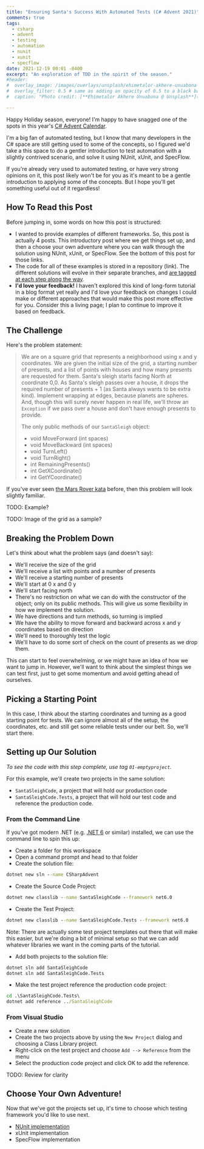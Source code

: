 ```yaml
---
title: "Ensuring Santa's Success With Automated Tests (C# Advent 2021)"
comments: true
tags:
  - csharp
  - advent
  - testing
  - automation
  - nunit
  - xunit
  - specflow
date: 2021-12-19 00:01 -0400
excerpt: "An exploration of TDD in the spirit of the season."
#header:
#  overlay_image: /images/overlays/unsplash/ehimetalor-akhere-unuabona-TvJk52iLxQA-unsplash2.jpg
#  overlay_filter: 0.5 # same as adding an opacity of 0.5 to a black background
#  caption: "Photo credit: [**Ehimetalor Akhere Unuabona @ Unsplash**](https://unsplash.com/@theeastlondonphotographer?utm_source=unsplash&utm_medium=referral&utm_content=creditCopyText)"

---
```


Happy Holiday season, everyone! I'm happy to have snagged one of the spots in this year's [C# Advent Calendar](https://www.csadvent.christmas).

I'm a big fan of automated testing, but I know that many developers in the C# space are still getting used to some of the concepts, so I figured we'd take a this space to do a gentler introduction to test automation with a slightly contrived scenario, and solve it using NUnit, xUnit, and SpecFlow.

If you're already very used to automated testing, or have very strong opinions on it, this post likely won't be for you as it's meant to be a gentle introduction to applying some of the concepts. But I hope you'll get something useful out of it regardless!

## How To Read this Post

Before jumping in, some words on how this post is structured:

* I wanted to provide examples of different frameworks. So, this post is actually 4 posts. This introductory post where we get things set up, and then a choose your own adventure where you can walk through the solution using NUnit, xUnit, or SpecFlow. See the bottom of this post for those links.
* The code for all of these examples is stored in a repository (link). The different solutions will evolve in their separate branches, and [are tagged at each step along the way](https://github.com/SeanKilleen/SantaSleigh/tags).
* **I'd love your feedback!** I haven't explored this kind of long-form tutorial in a blog format yet really and I'd love your feedback on changes I could make or different approaches that would make this post more effective for you. Consider this a living page; I plan to continue to improve it based on feedback.

## The Challenge

Here's the problem statement:

> We are on a square grid that represents a neighborhood using x and y coordinates. We are given the initial size of the grid, a starting number of presents, and a list of points with houses and how many presents are requested for them. Santa's sleigh starts facing North at coordinate 0,0. As Santa's sleigh passes over a house, it drops the required number of presents + 1 (as Santa always wants to be extra kind). Implement wrapping at edges, because planets are spheres. And, though this will surely never happen in real life, we'll throw an `Exception` if we pass over a house and don't have enough presents to provide.
>
> The only public methods of our `SantaSleigh` object:
>
> * void MoveForward (int spaces)
> * void MoveBackward (int spaces)
> * void TurnLeft()
> * void TurnRight()
> * int RemainingPresents()
> * int GetXCoordinate()
> * int GetYCoordinate()

If you've ever seen [the Mars Rover kata](https://katalyst.codurance.com/mars-rover) before, then this problem will look slightly familiar.

TODO: Example?

TODO: Image of the grid as a sample?

## Breaking the Problem Down

Let's think about what the problem says (and doesn't say):

* We'll receive the size of the grid
* We'll receive a list with points and a number of presents
* We'll receive a starting number of presents
* We'll start at 0 x and 0 y
* We'll start facing north
* There's no restriction on what we can do with the constructor of the object; only on its public methods. This will give us some flexibility in how we implement the solution.
* We have directions and turn methods, so turning is implied
* We have the ability to move forward and backward across x and y coordinates based on direction
* We'll need to thoroughly test the logic
* We'll have to do some sort of check on the count of presents as we drop them.

This can start to feel overwhelming, or we might have an idea of how we want to jump in. However, we'll want to think about the simplest things we can test first, just to get some momentum and avoid getting ahead of ourselves.

## Picking a Starting Point

In this case, I think about the starting coordinates and turning as a good starting point for tests. We can ignore almost all of the setup, the coordinates, etc. and still get some reliable tests under our belt. So, we'll start there.

## Setting up Our Solution

_To see the code with this step complete, use tag `01-emptyproject`._

For this example, we'll create two projects in the same solution:

* `SantaSleighCode`, a project that will hold our production code
* `SantaSleighCode.Tests`, a project that will hold our test code and reference the production code.

### From the Command Line

If you've got modern .NET (e.g. [.NET 6](https://dotnet.microsoft.com/download/dotnet/6.0) or similar) installed, we can use the command line to spin this up:

* Create a folder for this workspace
* Open a command prompt and head to that folder
* Create the solution file:

```cmd
dotnet new sln --name CSharpAdvent
```

* Create the Source Code Project:

```cmd
dotnet new classlib --name SantaSleighCode --framework net6.0
```

* Create the Test Project:

```cmd
dotnet new classlib --name SantaSleighCode.Tests --framework net6.0
```

Note: There are actually some test project templates out there that will make this easier, but we're doing a bit of minimal setup so that we can add whatever libraries we want in the coming parts of the tutorial.

* Add both projects to the solution file:

```cmd
dotnet sln add SantaSleighCode
dotnet sln add SantaSleighCode.Tests
```

* Make the test project reference the production code project:

```cmd
cd .\SantaSleighCode.Tests\
dotnet add reference ../SantaSleighCode
```

### From Visual Studio

* Create a new solution
* Create the two projects above by using the `New Project` dialog and choosing a Class Library project.
* Right-click on the test project and choose `Add --> Reference` from the menu
* Select the production code project and click OK to add the reference.

TODO: Review for clarity

## Choose Your Own Adventure!

Now that we've got the projects set up, it's time to choose which testing framework you'd like to use next.

* [NUnit implementation](https://seankilleen.com/2021/12/santa-sleigh-nunit)
* xUnit implementation
* SpecFlow implementation
